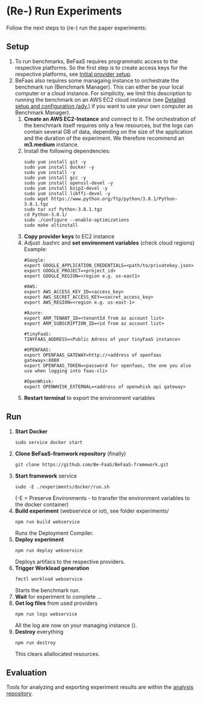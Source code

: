 # (Re-) Run Experiments

Follow the next steps to (re-) run the paper experiments:

## Setup

1. To run benchmarks, BeFaaS requires programmatic access to the respective platforms. So the first step is to create access keys for the respective platforms, see [Initial provider setup](doc/providerSetup.md). 
2. BeFaas also requires some managaing instance to orchestrate the benchmark run (Benchmark Manager). This can either be your local computer or a cloud instance. For simplicity, we limit this description to running the benchmark on an AWS EC2 cloud instance (see [Detailed setup and configuration (adv.)](doc/details.md) if you want to use your own computer as Benchmark Manager).
	1. **Create an AWS EC2-Instance** and connect to it. The orchestration of the benchmark itself requires only a few resources, but the logs can contain several GB of data, depending on the size of the application and the duration of the experiment. We therefore recommend an **m3.medium** instance. 
	2. Install the following dependencies:
		```
		sudo yum install git -y
		sudo yum install docker -y 
		sudo yum install -y 
		sudo yum install gcc -y 
		sudo yum install openssl-devel -y 
		sudo yum install bzip2-devel -y 
		sudo yum install libffi-devel -y
		sudo wget https://www.python.org/ftp/python/3.8.1/Python-3.8.1.tgz
		sudo tar xzf Python-3.8.1.tgz
		cd Python-3.8.1/
		sudo ./configure --enable-optimizations
		sudo make altinstall
		```
	3. **Copy provider keys** to EC2 instance
	4. Adjust .bashrc and **set environment variables** (check cloud regions)
		Example:
		```
		#Google:
		export GOOGLE_APPLICATION_CREDENTIALS=<path/to/privatekey.json>
		export GOOGLE_PROJECT=<project_id>
		export GOOGLE_REGION=<region e.g. us-east1>
		
		#AWS:
		export AWS_ACCESS_KEY_ID=<access_key>
		export AWS_SECRET_ACCESS_KEY=<secret_access_key>
		export AWS_REGION=<region e.g. us-east-1>
		
		#Azure:
		export ARM_TENANT_ID=<tenantId from az account list>
		export ARM_SUBSCRIPTION_ID=<id from az account list>
		
		#tinyFaaS:
		TINYFAAS_ADDRESS=<Public Adress of your tinyFaaS instance>
		
		#OPENFAAS:
		export OPENFAAS_GATEWAY=http://<address of openfaas gateway>:8080
		export OPENFAAS_TOKEN=<password for openfaas, the one you also use when logging into faas-cli>
		
		#OpenWhisk:
		export OPENWHISK_EXTERNAL=<address of openwhisk api gateway>
		```
	5. **Restart terminal** to export the environment variables 


## Run

1. **Start Docker**
	```
	sudo service docker start
	```	
2. **Clone BeFaaS-framwork repository** (finally)
	```
	git clone https://github.com/Be-FaaS/BeFaaS-framework.git
	```
3. **Start framework** service
	```
	sudo -E ./experiments/docker/run.sh
	```
	(-E = Preserve Environments - to transfer the environment variables to the docker container)
4. **Build experiment** (webservice or iot), see folder experiments/
	```
	npm run build webservice
	```
	Runs the Deployment Compiler.
5. **Deploy experiment**
	```
	npm run deploy webservice
	```
	Deploys artifacs to the respective providers. 
6. **Trigger Workload generation**
	```
	fmctl workload webservice
	```
	Starts the benchmark run. 
7. **Wait** for experiment to complete ... 
8. **Get log files** from used providers
	```
	npm run logs webservice
	```
	All the log are now on your managing instance ().
9. **Destroy** everything
	```
	npm run destroy
	```
	This clears allallocated resources. 


## Evaluation

Tools for analyzing and exporting experiment results are within the [analysis repository](https://github.com/Be-FaaS/BeFaaS-analysis).